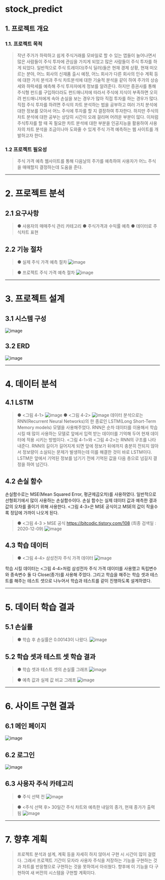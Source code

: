 # stock_predict
## 1. 프로젝트 개요
### 1.1. 프로젝트 목적
> 작년 주가가 하락하고 쉽게 주식거래를 모바일로 할 수 있는 앱들이 늘어나면서 많은 사람들이 주식 투자에 관심을 가지게 되었고 많은 사람들이 주식 투자를 하게 되었다. 일반적으로 주식 트레이더(주식 딜러)들은 현재 경제 상황, 현재 떠오르는 분야, 어느 회사의 신재품 출시 예정, 어느 회사가 다른 회사의 인수 계획 등에 대한 가치 분석과 주식 차트분석에 대한 기술적 분석을 같이 하여 주가의 상승세와 하락세를 예측해 주식 투자자에게 정보를 알려준다. 하지만 증권사를 통해 주식형 펀드를 구입하더라도 펀드매니저에 따라서 주식에 지식이 부족하면 오히려 펀드매니저에게 속아 손실을 보는 경우가 많아 직접 투자를 하는 경우가 많다.
 직접 주식 투자를 하려면 주식의 차트 분석하는 법을 공부하고 여러 가치 분석에 대한 정보를 모아서 어느 주식에 투자를 할 지 결정하여 투자한다. 하지만 주식의 차트 분석에 대한 공부는 상당히 시간이 오래 걸리며 어려운 부분이 많다. 이처럼 주식투자를 할 때 꼭 필요한 차트 분석에 대한 부분을 인공지능을 활용하여 사용자의 차트 분석을 조금이나마 도와줄 수 있게 주식 가격 예측하는 웹 사이트를 개발하고자 한다.

### 1.2 프로젝트 필요성
> 주식 가격 예측 웹사이트를 통해 다음날의 주가를 예측하여 사용자가 어느 주식을 매매할지 결정하는데 도움을 준다.


------------------------------------------------------------------------------------------------------------------------------------

# 2. 프로젝트 분석
## 2.1 요구사항
> ● 사용자의 매매주식 관리 카테고리
> ● 주식가격과 수익률 예측
> ● 데이터로 주식차트 표현
## 2.2 기능 절차
> ● 실제 주식 가격 예측 절차
![image](https://user-images.githubusercontent.com/70899677/120452978-9591bb80-c3cd-11eb-958c-40bc18f84739.png)

> ● 프로젝트 주식 가격 예측 절차
![image](https://user-images.githubusercontent.com/70899677/120453238-d38edf80-c3cd-11eb-893f-e1c175baa10b.png)

----------------------------------------------------------------------------------------------------------------------------------

# 3. 프로젝트 설계
## 3.1 시스템 구성
![image](https://user-images.githubusercontent.com/70899677/120452903-87dc3600-c3cd-11eb-84eb-6c31374adecd.png)

## 3.2 ERD
![image](https://user-images.githubusercontent.com/70899677/120453316-e6091900-c3cd-11eb-97a3-84d25a74fbe7.png)

-------------------------------------------------------------------------------------------------------------------------------

# 4. 데이터 분석
## 4.1 LSTM
> ● <그림 4-1>
![image](https://user-images.githubusercontent.com/70899677/120453521-15b82100-c3ce-11eb-9e2c-8e1d94aa5dc3.png)
> ● <그림 4-2>
![image](https://user-images.githubusercontent.com/70899677/120453532-18b31180-c3ce-11eb-932b-e73d785d668d.png)
 데이터 분석으로는 RNN(Recurrent Neural Networks)의 한 종료인 LSTM(Long Short-Term Memory models) 모델을 사용해주었다. RNN은 순차 데이터를 이용해서 학습시킬 때 많이 사용하는 모델로 앞에서 입력 받는 데이터를 기억해 두어 현재 데이터에 적용 시키는 방법이다. <그림 4-1>와 <그림 4-2>는 RNN의 구조를 나타내준다.
 RNN의 길이가 길어지게 되면 앞에 정보가 뒤에까지 충분히 전되지 않아서 정보량이 소실되는 문제가 발생하는데 이를 해결한 것이 바로 LSTM이다. LSTM은 앞에서 기억된 정보를 넘기기 전에 기억된 값을 다음 층으로 넘길지 결정을 하여 넘긴다.

## 4.2 손실 함수
 손실함수로는 MSE(Mean Squared Error, 평균제곱오차)를 사용하였다. 일반적으로 선형회기에서 많이 사용하는 손실함수이다. 손실 함수는 실제 데이터 값과 예측한 결과 값의 오차를 줄이기 위해 사용한다. <그림 4-3>은 MSE 공식이고 MSE의 값이 작을수록 정답에 가까이 나오게 된다.
> ● <그림 4-3 > MSE 공식 https://bitcodic.tistory.com/108 (최종 검색일 : 2020-12-09)
![image](https://user-images.githubusercontent.com/70899677/120453850-56b03580-c3ce-11eb-8981-23d3586e8457.png)

## 4.3 학습 데이터
> ● <그림 4-4> 삼성전자 주식 가격 데이터
![image](https://user-images.githubusercontent.com/70899677/120454127-8fe8a580-c3ce-11eb-9cd4-8dde2d95db21.png)

 학습 시킬 데이터는 <그림 4-4>처럼 삼성전자 주식 가격 데이터를 사용했고 독립변수와 종속변수 둘 다 Close(종가)를 사용해 주었다. 그리고 학습을 해주는 학습 셋과 테스트를 해주는 테스트 셋으로 나누어서 학습과 테스트를 같이 진행하도록 설계하였다.
 
 -------------------------------------------------------------------------------------------------------------------------------
 
 # 5. 데이터 학습 결과
 ## 5.1 손실률
 > ● 학습 후 손실률은 0.00143이 나왔다.
 ![image](https://user-images.githubusercontent.com/70899677/120454417-d4744100-c3ce-11eb-8c2c-0af3452e53aa.png)
 
 ## 5.2 학습 셋과 테스트 셋 학습 결과
 > ● 학습 셋과 테스트 셋의 손실률 그래프
 ![image](https://user-images.githubusercontent.com/70899677/120454722-1b623680-c3cf-11eb-80f1-89aef68e32cf.png)
 
 > ● 예측 값과 실제 값  비교 그래프
 ![image](https://user-images.githubusercontent.com/70899677/120454761-21581780-c3cf-11eb-9d59-5ae4d51da278.png)

--------------------------------------------------------------------------------------------------------------------------------

# 6. 사이트 구현 결과
## 6.1 메인 페이지
![image](https://user-images.githubusercontent.com/70899677/120454906-451b5d80-c3cf-11eb-9196-6108966e44ba.png)

## 6.2 로그인 
 ![image](https://user-images.githubusercontent.com/70899677/120455050-62e8c280-c3cf-11eb-8c1b-ced9e0d853b3.png)

## 6.3 사용자 주식 카테고리
 > ● 주식 선택 전
![image](https://user-images.githubusercontent.com/70899677/120455347-a5aa9a80-c3cf-11eb-8975-176622b34916.png)

 > ● <주식 선택 후> 30일간 주식 차트와 예측한 내일의 종가, 현재 종가가 출력 됨
 ![image](https://user-images.githubusercontent.com/70899677/120455335-a3484080-c3cf-11eb-97da-0300e14ee0de.png)
 
 ---------------------------------------------------------------------------------------------------------------------------
 
 # 7. 향후 계획
 >  프로젝트 분석과 설계, 계획 등을 자세히 하지 않아서 구현 시 시간이 많이 걸렸다. 그래서 프로젝트 기간이 모자라 사용자 주식을 저장하는 기능을 구현하는 것과 차트를 반응형으로 구현하는 것을 못하여서 아쉬웠다. 향후에 이 기능을 다 구현하여 새 버전의 시스템을 구현할 계획이다.







